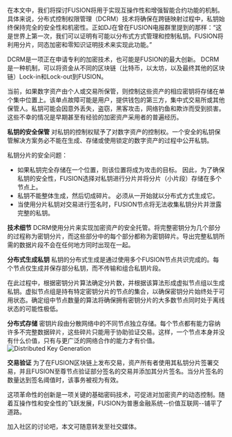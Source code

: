 在本文中，我们将探讨FUSION将用于实现互操作性和增强智能合约功能的机制。具体来说，分布式控制权限管理（DCRM）技术将确保在跨链映射过程中，私钥始终保持完全的安全性和机密性。正如DJ在曾在FUSION电报群里提到的那样：“这是世界上第一次，我们可以证明有可能以分布式方式管理和控制私钥。FUSION将利用分片，同态加密和零知识证明技术来实现此功能。”

DCRM是一项正在申请专利的加密技术，也可能是FUSION的最大创新。 DCRM是一种机制，可以将资金从不同的区块链（比特币，以太坊，以及最终其他的区块链）Lock-in和Lock-out到FUSION。

当前，如果数字资产由个人或交易所保管，则控制这些资产的相应密钥将存储在单个集中位置上。该单点故障可能是用户，提供钱包的第三方，集中式交易所或其他保管人。私钥可能会因意外丢失，盗窃，黑客攻击，网络钓鱼和欺诈而受到损害。这些不幸的情况是早期甚至有经验的加密资产采用者的普遍经历。

**私钥的安全保管**
对私钥的控制权赋予了对数字资产的控制权。一个安全的私钥保管解决方案务必不能在生成、存储或使用锁定的数字资产的过程中公开私钥。

私钥分片的安全问题：
* 如果私钥完全存储在一个位置，则该位置将成为攻击的目标。 因此，为了确保私钥的安全性，FUSION选择对私钥进行分片并将分片（小片段）存储在多个节点上。
* 私钥不能整体生成，然后切成碎片。 必须从一开始就以分布式方式生成它。
* 当使用分片私钥对交易进行签名时，FUSION节点将无法收集私钥分片并泄露完整的私钥。
	
**技术细节**
DCRM使用分片来实现加密资产的安全托管。将完整密钥分为几个部分的过程称为密钥分片，而这些部分中的每个部分都称为密钥碎片。导出完整私钥所需的数据片段不会在任何地方同时出现在一起。

**分布式生成私钥**
私钥的分布式生成是通过使用多个FUSION节点共识完成的。每个节点仅生成并保存部分私钥，而不传输和组合私钥片段。

在此过程中，根据密钥分片算法确定分片数，并根据该算法形成虚拟节点组以生成私钥。虚拟节点组是持有特定密钥分片的节点的集合，以确保密钥分片始终处于可用状态。确定组中节点数量的算法将确保拥有密钥分片的大多数节点同时处于离线状态的可能性极低。

**分布式存储**
密钥片段由分散网络中的不同节点独立存储。每个节点都有能力容纳许多不完整数据碎片，这些碎片只能用于协助验证交易。这样，一个节点本身并没有什么价值，只有与更广泛的网络合作的能力才有价值。
![Distributed Key Generation](https://cdn-images-1.medium.com/max/1280/1*G-3PPBpka6u4fNEVo9_g1g.jpeg)

**交易验证**
为了在FUSION区块链上发布交易，资产所有者使用其私钥分片签署交易，并且FUSION至尊节点验证部分签名的交易并添加其分片签名。当分片签名的数量达到签名阈值时，该事务被视为有效。

这项革命性的创新是一项关键的基础密码技术，可促进对加密资产的动态控制。随着互操作性和安全性的飞跃发展，FUSION为普惠金融系统--价值互联网--铺平了道路。

加入社区的讨论吧，本文可随意转发至社交媒体。
